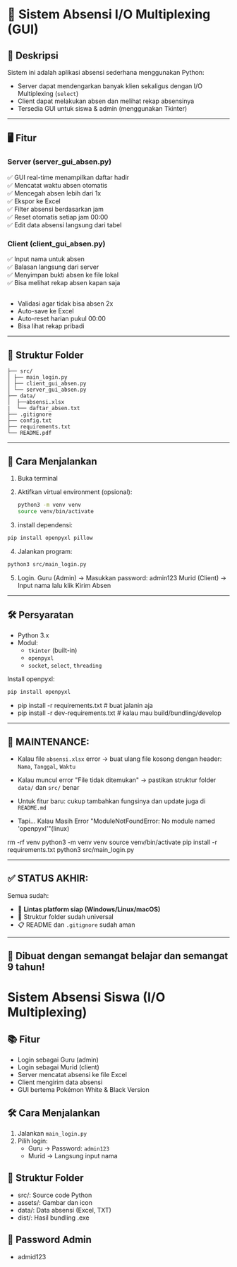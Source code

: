 
# 📘 Sistem Absensi I/O Multiplexing (GUI)

## 🎯 Deskripsi
Sistem ini adalah aplikasi absensi sederhana menggunakan Python:
- Server dapat mendengarkan banyak klien sekaligus dengan I/O Multiplexing (`select`)
- Client dapat melakukan absen dan melihat rekap absensinya
- Tersedia GUI untuk siswa & admin (menggunakan Tkinter)

---

## 🖥️ Fitur

### Server (server_gui_absen.py)
✅ GUI real-time menampilkan daftar hadir  
✅ Mencatat waktu absen otomatis  
✅ Mencegah absen lebih dari 1x  
✅ Ekspor ke Excel  
✅ Filter absensi berdasarkan jam  
✅ Reset otomatis setiap jam 00:00  
✅ Edit data absensi langsung dari tabel

### Client (client_gui_absen.py)
✅ Input nama untuk absen  
✅ Balasan langsung dari server  
✅ Menyimpan bukti absen ke file lokal  
✅ Bisa melihat rekap absen kapan saja

## 
- Validasi agar tidak bisa absen 2x
- Auto-save ke Excel
- Auto-reset harian pukul 00:00
- Bisa lihat rekap pribadi

---

## 📂 Struktur Folder

```
├── src/
│ ├── main_login.py
│ ├── client_gui_absen.py
│ └── server_gui_absen.py
├── data/
│  ├──absensi.xlsx
|  └── daftar_absen.txt
├── .gitignore
├── config.txt
├── requirements.txt
└── README.pdf
```

---

## 🚀 Cara Menjalankan

1. Buka terminal

2. Aktifkan virtual environment (opsional):
   ```bash
   python3 -m venv venv
   source venv/bin/activate

3. install dependensi:
```bash
pip install openpyxl pillow
```

4. Jalankan program:
```bash
python3 src/main_login.py
```

5. Login.
Guru (Admin) → Masukkan password: admin123
Murid (Client) → Input nama lalu klik Kirim Absen

---

## 🛠️ Persyaratan

- Python 3.x
- Modul:
  - `tkinter` (built-in)
  - `openpyxl`
  - `socket`, `select`, `threading`

Install openpyxl:
```bash
pip install openpyxl
```

- pip install -r requirements.txt        # buat jalanin aja
- pip install -r dev-requirements.txt    # kalau mau build/bundling/develop

---

## 🔧 MAINTENANCE:
- Kalau file `absensi.xlsx` error → buat ulang file kosong dengan header: `Nama`, `Tanggal`, `Waktu`
- Kalau muncul error "File tidak ditemukan" → pastikan struktur folder `data/` dan `src/` benar
- Untuk fitur baru: cukup tambahkan fungsinya dan update juga di `README.md`

- Tapi... Kalau Masih Error "ModuleNotFoundError: No module named 'openpyxl'"(linux)

rm -rf venv
python3 -m venv venv
source venv/bin/activate
pip install -r requirements.txt
python3 src/main_login.py

---

## ✅ STATUS AKHIR:
Semua sudah:
- 🔁 **Lintas platform siap (Windows/Linux/macOS)**
- 📁 Struktur folder sudah universal
- 📋 README dan `.gitignore` sudah aman

---

## 👏 Dibuat dengan semangat belajar dan semangat 9 tahun!

# Sistem Absensi Siswa (I/O Multiplexing)

## 📚 Fitur
- Login sebagai Guru (admin)
- Login sebagai Murid (client)
- Server mencatat absensi ke file Excel
- Client mengirim data absensi
- GUI bertema Pokémon White & Black Version

## 🛠 Cara Menjalankan
1. Jalankan `main_login.py`
2. Pilih login:
   - Guru → Password: `admin123`
   - Murid → Langsung input nama

## 📂 Struktur Folder
- src/: Source code Python
- assets/: Gambar dan icon
- data/: Data absensi (Excel, TXT)
- dist/: Hasil bundling .exe

## 🔑 Password Admin
- admid123